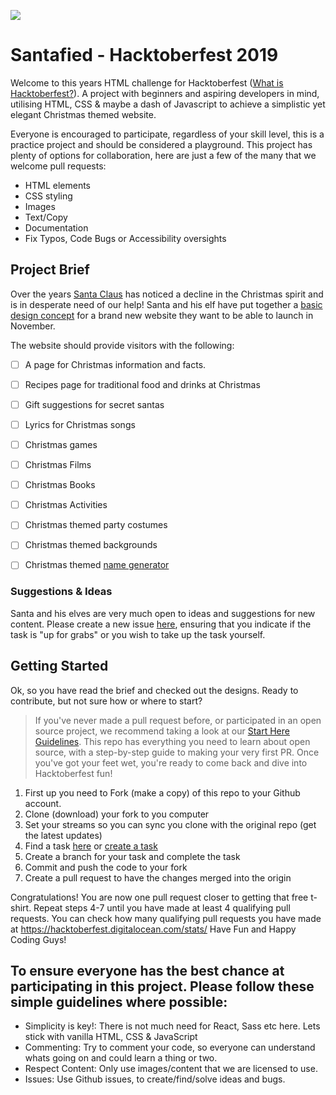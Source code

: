 ![](https://cdn.discordapp.com/attachments/598312632407293963/626070022447431783/santafied.png)
# Santafied - Hacktoberfest 2019 
 
Welcome to this years HTML challenge for Hacktoberfest ([What is Hacktoberfest?](https://github.com/zero-to-mastery/hacktoberfest-2019#what-is-hacktoberfest)). A project with beginners and aspiring developers in mind, utilising HTML, CSS & maybe a dash of Javascript to achieve a simplistic yet elegant Christmas themed website.
 
Everyone is encouraged to participate, regardless of your skill level, this is a practice project and should be considered a playground.  This project has plenty of options for collaboration, here are just a few of the many that we welcome pull requests: 
- HTML elements
- CSS styling
- Images
- Text/Copy
- Documentation
- Fix Typos, Code Bugs or Accessibility oversights
 
## Project Brief
Over the years [Santa Claus](https://en.wikipedia.org/wiki/Santa_Claus) has noticed a decline in the Christmas spirit and is in desperate need of our help! Santa and his elf have put together a [basic design concept](https://github.com/zero-to-mastery/Santafied/tree/master/design) for a brand new website they want to be able to launch in November.
 
The website should provide visitors with the following:
- [ ] A page for Christmas information and facts.
- [ ] Recipes page for traditional food and drinks at Christmas
- [ ] Gift suggestions for secret santas
- [ ] Lyrics for Christmas songs
- [ ] Christmas games
- [ ] Christmas Films
- [ ] Christmas Books
- [ ] Christmas Activities
- [ ] Christmas themed party costumes
- [ ] Christmas themed backgrounds
- [ ] Christmas themed [name generator](https://www.google.com/search?q=what+is+my+christmas+name&oq=what+is+my+christma&aqs=chrome.0.0j69i57j0l4.8031j0j4&sourceid=chrome&ie=UTF-8)
 
 
### Suggestions & Ideas
Santa and his elves are very much open to ideas and suggestions for new content. Please create a new issue [here](https://github.com/zero-to-mastery/Santafied/issues), ensuring that you indicate if the task is "up for grabs" or you wish to take up the task yourself. 
 
 
## Getting Started
Ok, so you have read the brief and checked out the designs. Ready to contribute, but not sure how or where to start?

> If you've never made a pull request before, or participated in an open source project, we recommend taking a look at our [Start Here Guidelines](https://github.com/zero-to-mastery/start-here-guidelines). This repo has everything you need to learn about open source, with a step-by-step guide to making your very first PR.
> Once you've got your feet wet, you're ready to come back and dive into Hacktoberfest fun!
 
1. First up you need to Fork (make a copy) of this repo to your Github account. 
2. Clone (download) your fork to you computer
3. Set your streams so you can sync you clone with the original repo (get the latest updates)
4. Find a task [here](https://github.com/zero-to-mastery/Santafied/projects/1?add_cards_query=is%3Aopen) or [create a task](https://github.com/zero-to-mastery/Santafied/issues)
5. Create a branch for your task and complete the task
6. Commit and push the code to your fork
7. Create a pull request to have the changes merged into the origin
 
Congratulations! You are now one pull request closer to getting that free t-shirt. Repeat steps 4-7 until you have made at least 4 qualifying pull requests. You can check how many qualifying pull requests you have made at https://hacktoberfest.digitalocean.com/stats/ Have Fun and Happy Coding Guys!
 
## To ensure everyone has the best chance at participating in this project. Please follow these simple guidelines where possible:
 
- Simplicity is key!: There is not much need for React, Sass etc here. Lets stick with vanilla HTML, CSS & JavaScript
- Commenting: Try to comment your code, so everyone can understand whats going on and could learn a thing or two.
- Respect Content: Only use images/content that we are licensed to use.
- Issues: Use Github issues, to create/find/solve ideas and bugs.
